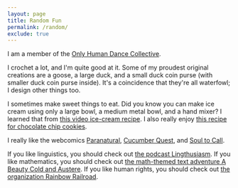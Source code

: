 ```yaml
---
layout: page
title: Random Fun
permalink: /random/
exclude: true
---
```


I am a member of the [Only Human Dance Collective](https://www.onlyhumandancecollective.com/).

I crochet a lot, and I'm quite good at it. Some of my proudest original creations are a goose, a large duck, and a small duck coin purse (with smaller duck coin purse inside). It's a coincidence that they're all waterfowl; I design other things too.

I sometimes make sweet things to eat. Did you know you can make ice cream using only a large bowl, a medium metal bowl, and a hand mixer? I learned that from [this video ice-cream recipe](https://www.youtube.com/watch?v=p-SikBqk2PM). I also really enjoy [this recipe for chocolate chip cookies](https://web.archive.org/web/20220611005353/https://www.bonappetit.com/recipe/bas-best-chocolate-chip-cookies).

I really like the webcomics [Paranatural](https://www.paranatural.net/), [Cucumber Quest](http://cucumber.gigidigi.com/), and [Soul to Call](https://soultocall.com/).

If you like linguistics, you should check out [the podcast Lingthusiasm](https://lingthusiasm.com/). If you like mathematics, you should check out [the math-themed text adventure A Beauty Cold and Austere](https://ifdb.org/viewgame?id=y9y7jozi0l76bb82). If you like human rights, you should check out [the organization Rainbow Railroad](https://www.rainbowrailroad.org/).